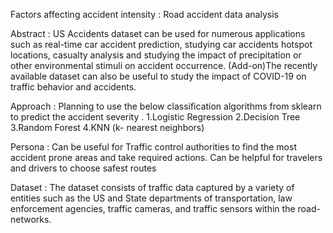 Factors affecting accident intensity : Road accident data analysis


Abstract :
US Accidents dataset can be used for numerous applications such as real-time car accident prediction, 
studying car accidents hotspot locations, casualty analysis and studying the impact of precipitation or 
other environmental stimuli on accident occurrence. (Add-on)The recently available dataset can also be useful to 
study the impact of COVID-19 on traffic behavior and accidents.

Approach :
Planning to use the below classification algorithms from sklearn to predict the accident severity .
1.Logistic Regression 
2.Decision Tree
3.Random Forest
4.KNN (k- nearest neighbors)

Persona :
Can be useful for Traffic control authorities to find the most accident prone areas and take required actions.
Can be helpful for travelers and drivers to choose safest routes

Dataset : 
The dataset consists of traffic data captured by a variety of entities such as the US and State departments
of transportation, law enforcement agencies, traffic cameras, and traffic sensors within the road-networks.
